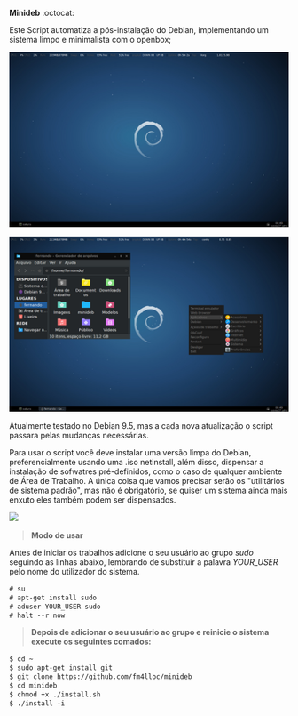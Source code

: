 
**Minideb** :octocat:

Este Script automatiza a pós-instalação do Debian, implementando um sistema limpo e minimalista com o openbox;

![screen1](/screenshot/2018-07-27-084940_1440x900_scrot.jpg)
          
![screen2](/screenshot/2018-07-27-084931_1440x900_scrot.jpg)

Atualmente testado no Debian 9.5, mas a cada nova atualização o script passara pelas mudanças necessárias.

Para usar o script você deve instalar uma versão limpa do Debian, preferencialmente usando uma .iso netinstall, além disso, dispensar a instalação de sofwatres pré-definidos, como o caso de qualquer ambiente de Área de Trabalho. A única coisa que vamos precisar serão os "utilitários de sistema padrão", mas não é obrigatório, se quiser um sistema ainda mais enxuto eles também podem ser dispensados.

<img src="https://raw.githubusercontent.com/fm4lloc/stuff/master/2018-07-26-120025_1920x1080_scrot.jpg"/>

> **Modo de usar**

Antes de iniciar os trabalhos adicione o seu usuário ao grupo *sudo* seguindo as linhas abaixo, lembrando de substituir a palavra *YOUR_USER* pelo nome do utilizador do sistema.

```
# su
# apt-get install sudo
# aduser YOUR_USER sudo
# halt --r now
```
> **Depois de adicionar o seu usuário ao grupo e reinicie o sistema execute os seguintes comados:**
```
$ cd ~
$ sudo apt-get install git
$ git clone https://github.com/fm4lloc/minideb
$ cd minideb
$ chmod +x ./install.sh
$ ./install -i
```
